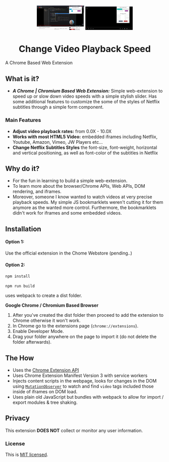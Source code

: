 <p align="center">
  <img src="./Chrome Store/Screenshots/Youtube Screenshot.png" width="150"/>
<img src="./Chrome Store/Screenshots/Netflix Screenshot.png" width="150"/>
</p>

<h1 align="center">Change Video Playback Speed</h1>
<subtitles align="left">A Chrome Based Web Extension</subtitles>

<!-- Insert Chrome Extension Webstore Link Later (https://reactjs.org/) -->

## What is it?

- **_A Chrome | Chromium Based Web Extension:_** Simple web-extension to speed up or slow down video speeds with a simple stylish slider. Has some additional features to customize the some of the styles of Netflix subtitles through a simple form component.

### Main Features

- **Adjust video playback rates:** from 0.0X - 10.0X
- **Works with most HTML5 Video:** embedded iframes including Netflix, Youtube, Amazon, Vimeo, JW Players etc...
- **Change Netflix Subtitles Styles** the font-size, font-weight, horizontal and vertical positioning, as well as font-color of the subtitles in Netflix

## Why do it?

- For the fun in learning to build a simple web-extension.
- To learn more about the browser/Chrome APIs, Web APIs, DOM rendering, and iframes.
- Moreover, someone I know wanted to watch videos at very precise playback speeds. My simple JS bookmarklets weren't cutting it for them anymore as the wanted more control. Furthermore, the bookmarklets didn't work for iframes and some embedded videos.

## Installation

#### Option 1:

Use the official extension in the Chome Webstore (pending..)

#### Option 2:

`npm install`

`npm run build`

uses webpack to create a dist folder.

**Google Chrome / Chromium Based Browser**

1. After you've created the dist folder then proceed to add the extension to Chrome otherwise it won't work.
2. In Chrome go to the extensions page (`chrome://extensions`).
3. Enable Developer Mode.
4. Drag your folder anywhere on the page to import it (do not delete the folder afterwards).

## The How

- Uses the [Chrome Extension API](https://developer.chrome.com/docs/extensions/reference/)
- Uses Chrome Extension Manifest Version 3 with service workers
- Injects content scripts in the webpage, looks for changes in the DOM using [`MutationObserver`](https://developer.mozilla.org/en-US/docs/Web/API/MutationObserver) to watch and find `video` tags included those inside of iframes on DOM load.
- Uses plain old JavaScript but bundles with webpack to allow for import / export modules & tree shaking.

## Privacy

This extension **DOES NOT** collect or monitor any user information.

### License

This is [MIT licensed](./LICENSE.TXT).
